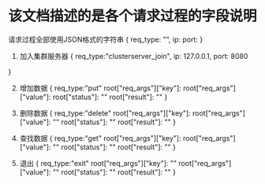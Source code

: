 # 该文档描述的是各个请求过程的字段说明
请求过程全部使用JSON格式的字符串
{
    req_type: "",
    ip: 
    port:
}

1. 加入集群服务器
{
    req_type:"clusterserver_join",
    ip: 127.0.0.1,
    port: 8080

}

2. 增加数据
{
    req_type:"put"
    root["req_args"]["key"]:
    root["req_args"]["value"]:
    root["status"]: ""
    root["result"]: ""
}

3. 删除数据
{
    req_type:"delete"
    root["req_args"]["key"]:
    root["req_args"]["value"]: ""
    root["status"]: ""
    root["result"]: ""
}

4. 查找数据
{
    req_type:"get"
    root["req_args"]["key"]:
    root["req_args"]["value"]: ""
    root["status"]: ""
    root["result"]: ""
}

5. 退出
{
    req_type:"exit"
    root["req_args"]["key"]: ""
    root["req_args"]["value"]: ""
    root["status"]: ""
    root["result"]: ""
}
